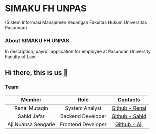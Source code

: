 # SIMAKU FH UNPAS 
(Sistem Informasi Manajemen Keuangan Fakultas Hukum Universitas Pasundan)



### About SIMAKU FH UNPAS 
In description, payroll application for employee at Pasundan University Faculty of Law

## Hi there, this is us 👋

### Team
|         Member                |                Role                        |                           Contacts                        |
| :--------------------:        | :----------------------------------------: | :--------------------------------------------------------------------------------------------------------: |
|  Renal Mutaqin        |       System Analyst      |        [Github - Renal](https://github.com/RenalMutaqin)        |
|  Sahid Jafar          |       Backend Developer      |        [Github - Sahid](https://github.com/SahidJafar)        |
|  Aji Nuansa Sengarie          |        Frontend Developer      |        [Github - Aji](https://github.com/ansengarie)        |





